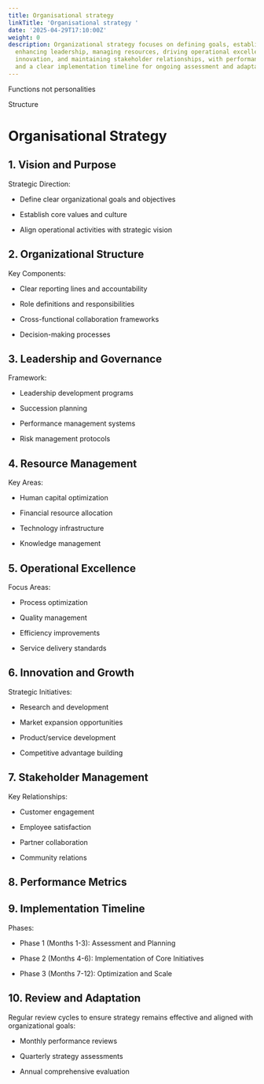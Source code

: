 ```yaml
---
title: Organisational strategy
linkTitle: 'Organisational strategy '
date: '2025-04-29T17:10:00Z'
weight: 0
description: Organizational strategy focuses on defining goals, establishing structure,
  enhancing leadership, managing resources, driving operational excellence, fostering
  innovation, and maintaining stakeholder relationships, with performance metrics
  and a clear implementation timeline for ongoing assessment and adaptation.
---
```



Functions not personalities 

Structure 

# Organisational Strategy

## 1. Vision and Purpose

Strategic Direction:

- Define clear organizational goals and objectives

- Establish core values and culture

- Align operational activities with strategic vision

## 2. Organizational Structure

Key Components:

- Clear reporting lines and accountability

- Role definitions and responsibilities

- Cross-functional collaboration frameworks

- Decision-making processes

## 3. Leadership and Governance

Framework:

- Leadership development programs

- Succession planning

- Performance management systems

- Risk management protocols

## 4. Resource Management

Key Areas:

- Human capital optimization

- Financial resource allocation

- Technology infrastructure

- Knowledge management

## 5. Operational Excellence

Focus Areas:

- Process optimization

- Quality management

- Efficiency improvements

- Service delivery standards

## 6. Innovation and Growth

Strategic Initiatives:

- Research and development

- Market expansion opportunities

- Product/service development

- Competitive advantage building

## 7. Stakeholder Management

Key Relationships:

- Customer engagement

- Employee satisfaction

- Partner collaboration

- Community relations

## 8. Performance Metrics

<!-- Unsupported block type: table -->

## 9. Implementation Timeline

Phases:

- Phase 1 (Months 1-3): Assessment and Planning

- Phase 2 (Months 4-6): Implementation of Core Initiatives

- Phase 3 (Months 7-12): Optimization and Scale

## 10. Review and Adaptation

Regular review cycles to ensure strategy remains effective and aligned with organizational goals:

- Monthly performance reviews

- Quarterly strategy assessments

- Annual comprehensive evaluation